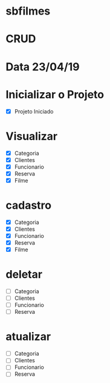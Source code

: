 # sbfilmes

# CRUD
# Data 23/04/19
# Inicializar o Projeto
- [x] Projeto Iniciado

# Visualizar
* [x] Categoria
* [x] Clientes
* [x] Funcionario
* [x] Reserva
* [x] Filme

# cadastro
* [x] Categoria
* [x] Clientes
* [x] Funcionario
* [x] Reserva
* [x] Filme

# deletar
* [ ] Categoria
* [ ] Clientes
* [ ] Funcionario
* [ ] Reserva

# atualizar
* [ ] Categoria
* [ ] Clientes
* [ ] Funcionario
* [ ] Reserva
